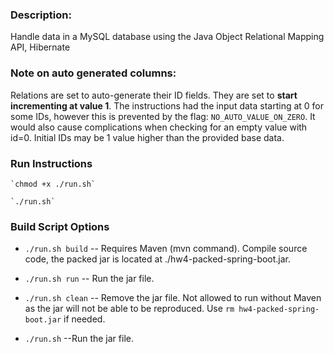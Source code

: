 ### Description: 

Handle data in a MySQL database using the Java Object Relational Mapping API, Hibernate

### Note on auto generated columns:
Relations are set to auto-generate their ID fields. They are set to **start incrementing
at value 1**. The instructions had the input data starting at 0 for some IDs, however this is prevented by the flag:
`NO_AUTO_VALUE_ON_ZERO`. It would also cause complications when checking for an empty value with id=0. Initial IDs may 
be 1 value higher than the provided base data. 


### Run Instructions

	`chmod +x ./run.sh`

	`./run.sh`

### Build Script Options

* `./run.sh build` -- Requires Maven (mvn command). Compile source code, the packed jar is located at ./hw4-packed-spring-boot.jar. 

* `./run.sh run` -- Run the jar file.

* `./run.sh clean` -- Remove the jar file. 
Not allowed to run without Maven as the jar will not be able to be reproduced. Use `rm hw4-packed-spring-boot.jar` if needed.

* `./run.sh` --Run the jar file. 

